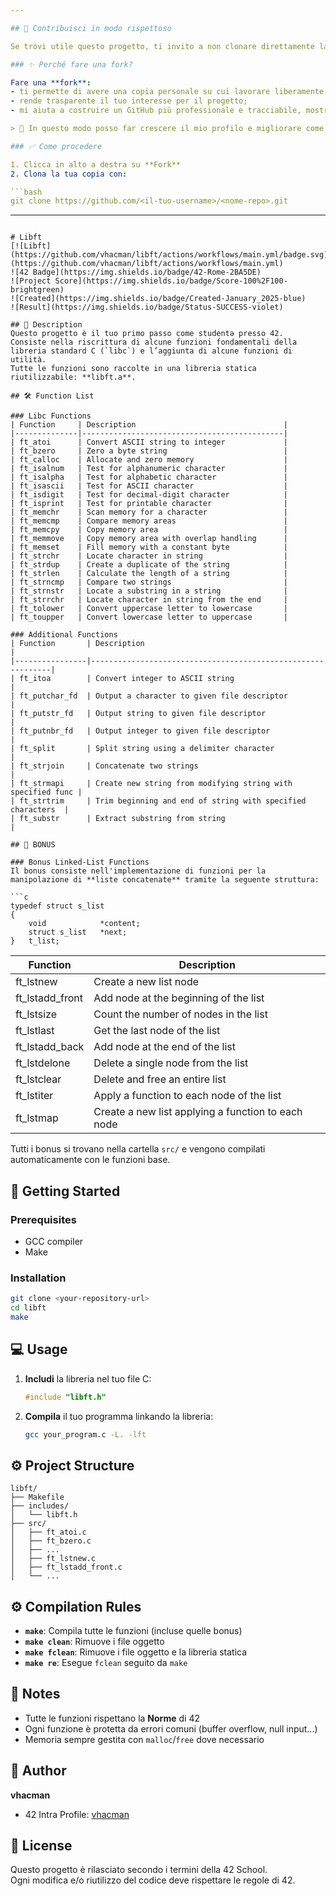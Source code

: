 ```yaml
---

## 🤝 Contribuisci in modo rispettoso

Se trovi utile questo progetto, ti invito a non clonare direttamente la repository.

### ✨ Perché fare una fork?

Fare una **fork**:
- ti permette di avere una copia personale su cui lavorare liberamente;
- rende trasparente il tuo interesse per il progetto;
- mi aiuta a costruire un GitHub più professionale e tracciabile, mostrando quante persone hanno interagito realmente con il mio lavoro.

> 🚀 In questo modo posso far crescere il mio profilo e migliorare come sviluppatrice.

### ✅ Come procedere

1. Clicca in alto a destra su **Fork**
2. Clona la tua copia con:

```bash
git clone https://github.com/<il-tuo-username>/<nome-repo>.git

```
---
```

# Libft
[![Libft](https://github.com/vhacman/libft/actions/workflows/main.yml/badge.svg)](https://github.com/vhacman/libft/actions/workflows/main.yml)
![42 Badge](https://img.shields.io/badge/42-Rome-2BA5DE)
![Project Score](https://img.shields.io/badge/Score-100%2F100-brightgreen)
![Created](https://img.shields.io/badge/Created-January_2025-blue)
![Result](https://img.shields.io/badge/Status-SUCCESS-violet)

## 📝 Description
Questo progetto è il tuo primo passo come studentə presso 42.  
Consiste nella riscrittura di alcune funzioni fondamentali della libreria standard C (`libc`) e l’aggiunta di alcune funzioni di utilità.  
Tutte le funzioni sono raccolte in una libreria statica riutilizzabile: **libft.a**.

## 🛠️ Function List

### Libc Functions
| Function     | Description                                 |
|--------------|---------------------------------------------|
| ft_atoi      | Convert ASCII string to integer             |
| ft_bzero     | Zero a byte string                          |
| ft_calloc    | Allocate and zero memory                    |
| ft_isalnum   | Test for alphanumeric character             |
| ft_isalpha   | Test for alphabetic character               |
| ft_isascii   | Test for ASCII character                    |
| ft_isdigit   | Test for decimal-digit character            |
| ft_isprint   | Test for printable character                |
| ft_memchr    | Scan memory for a character                 |
| ft_memcmp    | Compare memory areas                        |
| ft_memcpy    | Copy memory area                            |
| ft_memmove   | Copy memory area with overlap handling      |
| ft_memset    | Fill memory with a constant byte            |
| ft_strchr    | Locate character in string                  |
| ft_strdup    | Create a duplicate of the string            |
| ft_strlen    | Calculate the length of a string            |
| ft_strncmp   | Compare two strings                         |
| ft_strnstr   | Locate a substring in a string              |
| ft_strrchr   | Locate character in string from the end     |
| ft_tolower   | Convert uppercase letter to lowercase       |
| ft_toupper   | Convert lowercase letter to uppercase       |

### Additional Functions
| Function       | Description                                                 |
|----------------|-------------------------------------------------------------|
| ft_itoa        | Convert integer to ASCII string                             |
| ft_putchar_fd  | Output a character to given file descriptor                 |
| ft_putstr_fd   | Output string to given file descriptor                      |
| ft_putnbr_fd   | Output integer to given file descriptor                     |
| ft_split       | Split string using a delimiter character                    |
| ft_strjoin     | Concatenate two strings                                     |
| ft_strmapi     | Create new string from modifying string with specified func |
| ft_strtrim     | Trim beginning and end of string with specified characters  |
| ft_substr      | Extract substring from string                               |

## 🚀 BONUS

### Bonus Linked-List Functions  
Il bonus consiste nell'implementazione di funzioni per la manipolazione di **liste concatenate** tramite la seguente struttura:

```c
typedef struct s_list
{
    void            *content;
    struct s_list   *next;
}   t_list;
```

| Function        | Description                                   |
|-----------------|-----------------------------------------------|
| ft_lstnew       | Create a new list node                        |
| ft_lstadd_front | Add node at the beginning of the list         |
| ft_lstsize      | Count the number of nodes in the list         |
| ft_lstlast      | Get the last node of the list                 |
| ft_lstadd_back  | Add node at the end of the list               |
| ft_lstdelone    | Delete a single node from the list            |
| ft_lstclear     | Delete and free an entire list                |
| ft_lstiter      | Apply a function to each node of the list     |
| ft_lstmap       | Create a new list applying a function to each node |

Tutti i bonus si trovano nella cartella `src/` e vengono compilati automaticamente con le funzioni base.

## 💪 Getting Started

### Prerequisites
- GCC compiler
- Make

### Installation
```bash
git clone <your-repository-url>
cd libft
make
```

## 💻 Usage

1. **Includi** la libreria nel tuo file C:
   ```c
   #include "libft.h"
   ```
2. **Compila** il tuo programma linkando la libreria:
   ```bash
   gcc your_program.c -L. -lft
   ```

## ⚙️ Project Structure
```
libft/
├── Makefile
├── includes/
│   └── libft.h
├── src/
│   ├── ft_atoi.c
│   ├── ft_bzero.c
│   ├── ...
│   ├── ft_lstnew.c
│   ├── ft_lstadd_front.c
│   └── ...
```

## ⚙️ Compilation Rules
- **`make`**: Compila tutte le funzioni (incluse quelle bonus)
- **`make clean`**: Rimuove i file oggetto
- **`make fclean`**: Rimuove i file oggetto e la libreria statica
- **`make re`**: Esegue `fclean` seguito da `make`

## 📌 Notes
- Tutte le funzioni rispettano la **Norme** di 42
- Ogni funzione è protetta da errori comuni (buffer overflow, null input...)
- Memoria sempre gestita con `malloc`/`free` dove necessario

## 👤 Author
**vhacman**  
- 42 Intra Profile: [vhacman](https://profile.intra.42.fr/)

## 📝 License
Questo progetto è rilasciato secondo i termini della 42 School.  
Ogni modifica e/o riutilizzo del codice deve rispettare le regole di 42.
